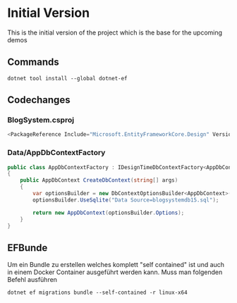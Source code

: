 # Initial Version
This is the initial version of the project which is the base for the upcoming demos

## Commands
```pwsh
dotnet tool install --global dotnet-ef
```


## Codechanges
### BlogSystem.csproj

```csharp
<PackageReference Include="Microsoft.EntityFrameworkCore.Design" Version="8.0.0" />
```

### Data/AppDbContextFactory

```csharp
public class AppDbContextFactory : IDesignTimeDbContextFactory<AppDbContext>
{
    public AppDbContext CreateDbContext(string[] args)
    {
        var optionsBuilder = new DbContextOptionsBuilder<AppDbContext>();
        optionsBuilder.UseSqlite("Data Source=blogsystemdb15.sql");

        return new AppDbContext(optionsBuilder.Options);
    }
}
```

## EFBunde
Um ein Bundle zu erstellen welches komplett "self contained" ist und auch in einem Docker Container ausgeführt werden kann. Muss man folgenden Befehl ausführen

```pwsh
dotnet ef migrations bundle --self-contained -r linux-x64
```

